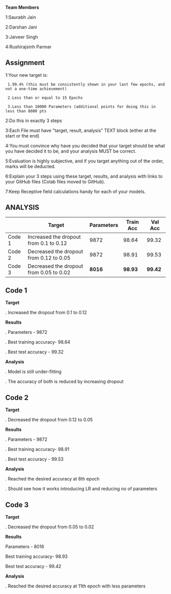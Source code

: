 **Team Members**

1:Saurabh Jain

2:Darshan Jani

3:Jaiveer Singh

4:Rushirajsinh Parmar

## Assignment

1:Your new target is:
     
     1.99.4% (this must be consistently shown in your last few epochs, and not a one-time achievement)
     
     2.Less than or equal to 15 Epochs
     
     3.Less than 10000 Parameters (additional points for doing this in less than 8000 pts

2:Do this in exactly 3 steps

3:Each File must have "target, result, analysis" TEXT block (either at the start or the end)

4:You must convince why have you decided that your target should be what you have decided it to be, and your analysis MUST be correct. 

5:Evaluation is highly subjective, and if you target anything out of the order, marks will be deducted. 

6:Explain your 3 steps using these target, results, and analysis with links to your GitHub files (Colab files moved to GitHub). 

7:Keep Receptive field calculations handy for each of your models. 


## **ANALYSIS**


|        | Target                                  | Parameters | Train Acc | Val Acc   |
| :----- | --------------------------------------- | ---------- | --------- | --------- |
| Code 1 | Increased the dropout from 0.1 to 0.12  | 9872       | 98.64     | 99.32     |
| Code 2 | Decreased the dropout from 0.12 to 0.05 | 9872       | 98.91     | 99.53     |
| Code 3 | Decreased the dropout from 0.05 to 0.02 | **8016**   | **98.93** | **99.42** |



## Code 1

**Target**

. Increased the dropout from 0.1 to 0.12

**Results**

. Parameters - 9872

. Best training accuracy- 98.64

. Best test accuracy - 99.32

**Analysis**

. Model is still under-fitting

. The accuracy of both is reduced by increasing dropout

## Code 2

**Target**

. Decreased the dropout from 0.12 to 0.05

**Results**

. Parameters - 9872

. Best training accuracy- 98.91

. Best test accuracy - 99.53

**Analysis**

. Reached the desired accuracy at 8th epoch

. Should see how it works introducing LR and reducing no of parameters

## Code 3

**Target**

. Decreased the dropout from 0.05 to 0.02

**Results**

Parameters - 8016

Best training accuracy- 98.93

Best test accuracy - 99.42

**Analysis**

. Reached the desired accuracy at 11th epoch with less parameters







